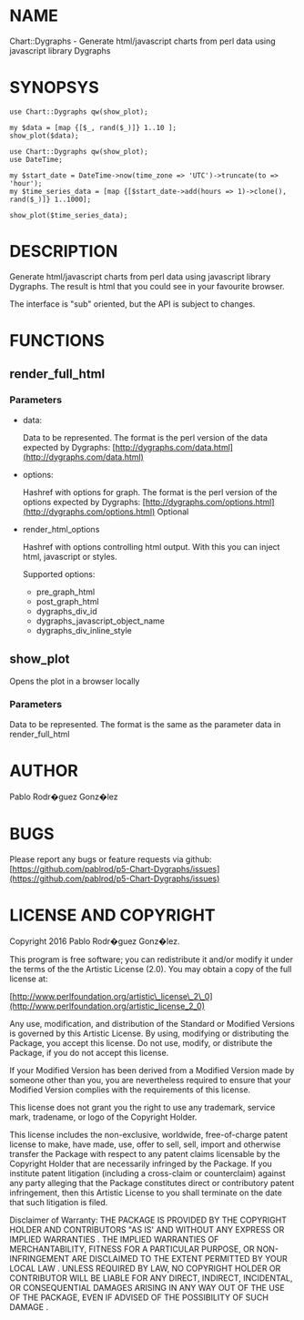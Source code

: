 # NAME

Chart::Dygraphs - Generate html/javascript charts from perl data using javascript library Dygraphs

# SYNOPSYS

    use Chart::Dygraphs qw(show_plot);
    
    my $data = [map {[$_, rand($_)]} 1..10 ];
    show_plot($data);

    use Chart::Dygraphs qw(show_plot);
    use DateTime;
    
    my $start_date = DateTime->now(time_zone => 'UTC')->truncate(to => 'hour');
    my $time_series_data = [map {[$start_date->add(hours => 1)->clone(), rand($_)]} 1..1000];
    
    show_plot($time_series_data);

# DESCRIPTION

Generate html/javascript charts from perl data using javascript library Dygraphs. The result
is html that you could see in your favourite browser.

The interface is "sub" oriented, but the API is subject to changes.

# FUNCTIONS

## render\_full\_html

### Parameters

- data:

    Data to be represented. The format is the perl version of the data expected by Dygraphs: [http://dygraphs.com/data.html](http://dygraphs.com/data.html)

- options:

    Hashref with options for graph. The format is the perl version of the options expected by Dygraphs: [http://dygraphs.com/options.html](http://dygraphs.com/options.html)
    Optional

- render\_html\_options

    Hashref with options controlling html output. With this you can inject html, javascript or styles.

    Supported options:

    - pre\_graph\_html
    - post\_graph\_html
    - dygraphs\_div\_id
    - dygraphs\_javascript\_object\_name
    - dygraphs\_div\_inline\_style

## show\_plot

Opens the plot in a browser locally

### Parameters

Data to be represented. The format is the same as the parameter data in render\_full\_html

# AUTHOR

Pablo Rodr�guez Gonz�lez

# BUGS

Please report any bugs or feature requests via github: [https://github.com/pablrod/p5-Chart-Dygraphs/issues](https://github.com/pablrod/p5-Chart-Dygraphs/issues)

# LICENSE AND COPYRIGHT

Copyright 2016 Pablo Rodr�guez Gonz�lez.

This program is free software; you can redistribute it and/or modify it
under the terms of the the Artistic License (2.0). You may obtain a
copy of the full license at:

[http://www.perlfoundation.org/artistic\_license\_2\_0](http://www.perlfoundation.org/artistic_license_2_0)

Any use, modification, and distribution of the Standard or Modified
Versions is governed by this Artistic License. By using, modifying or
distributing the Package, you accept this license. Do not use, modify,
or distribute the Package, if you do not accept this license.

If your Modified Version has been derived from a Modified Version made
by someone other than you, you are nevertheless required to ensure that
your Modified Version complies with the requirements of this license.

This license does not grant you the right to use any trademark, service
mark, tradename, or logo of the Copyright Holder.

This license includes the non-exclusive, worldwide, free-of-charge
patent license to make, have made, use, offer to sell, sell, import and
otherwise transfer the Package with respect to any patent claims
licensable by the Copyright Holder that are necessarily infringed by the
Package. If you institute patent litigation (including a cross-claim or
counterclaim) against any party alleging that the Package constitutes
direct or contributory patent infringement, then this Artistic License
to you shall terminate on the date that such litigation is filed.

Disclaimer of Warranty: THE PACKAGE IS PROVIDED BY THE COPYRIGHT HOLDER
AND CONTRIBUTORS "AS IS' AND WITHOUT ANY EXPRESS OR IMPLIED WARRANTIES . THE IMPLIED WARRANTIES OF MERCHANTABILITY,
            FITNESS FOR A PARTICULAR
              PURPOSE,                                 OR NON-INFRINGEMENT ARE DISCLAIMED TO THE EXTENT PERMITTED BY
              YOUR LOCAL LAW . UNLESS REQUIRED BY LAW, NO COPYRIGHT HOLDER OR
              CONTRIBUTOR WILL BE LIABLE FOR ANY DIRECT, INDIRECT, INCIDENTAL, OR
              CONSEQUENTIAL DAMAGES ARISING IN ANY WAY OUT OF THE USE OF THE PACKAGE,
            EVEN IF ADVISED OF THE POSSIBILITY OF SUCH DAMAGE
              .
